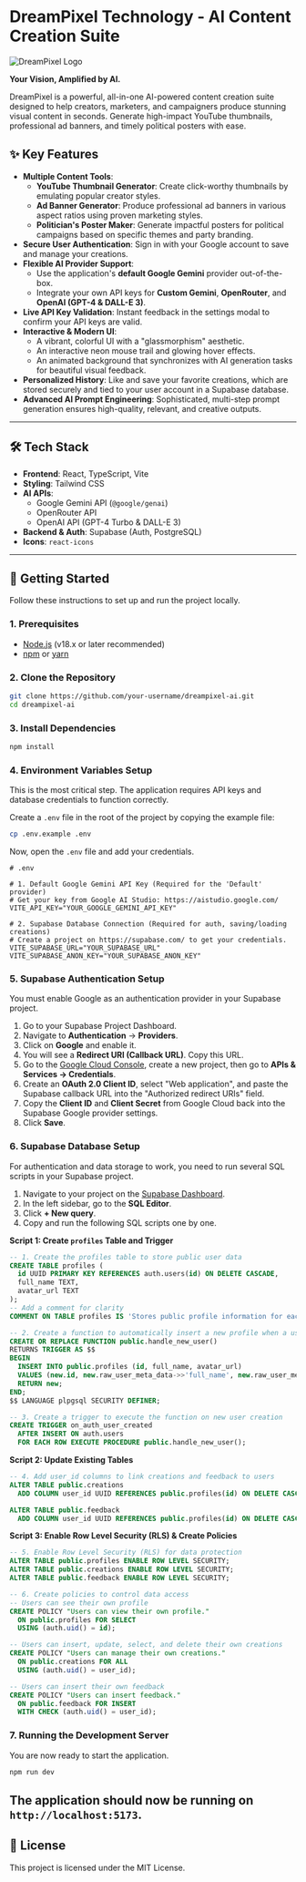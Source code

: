# DreamPixel Technology - AI Content Creation Suite

![DreamPixel Logo](https://ai.dreampixeltechnology.in/logo.svg)

**Your Vision, Amplified by AI.**

DreamPixel is a powerful, all-in-one AI-powered content creation suite designed to help creators, marketers, and campaigners produce stunning visual content in seconds. Generate high-impact YouTube thumbnails, professional ad banners, and timely political posters with ease.

## ✨ Key Features

-   **Multiple Content Tools**:
    -   **YouTube Thumbnail Generator**: Create click-worthy thumbnails by emulating popular creator styles.
    -   **Ad Banner Generator**: Produce professional ad banners in various aspect ratios using proven marketing styles.
    -   **Politician's Poster Maker**: Generate impactful posters for political campaigns based on specific themes and party branding.
-   **Secure User Authentication**: Sign in with your Google account to save and manage your creations.
-   **Flexible AI Provider Support**:
    -   Use the application's **default Google Gemini** provider out-of-the-box.
    -   Integrate your own API keys for **Custom Gemini**, **OpenRouter**, and **OpenAI (GPT-4 & DALL-E 3)**.
-   **Live API Key Validation**: Instant feedback in the settings modal to confirm your API keys are valid.
-   **Interactive & Modern UI**:
    -   A vibrant, colorful UI with a "glassmorphism" aesthetic.
    -   An interactive neon mouse trail and glowing hover effects.
    -   An animated background that synchronizes with AI generation tasks for beautiful visual feedback.
-   **Personalized History**: Like and save your favorite creations, which are stored securely and tied to your user account in a Supabase database.
-   **Advanced AI Prompt Engineering**: Sophisticated, multi-step prompt generation ensures high-quality, relevant, and creative outputs.

---

## 🛠️ Tech Stack

-   **Frontend**: React, TypeScript, Vite
-   **Styling**: Tailwind CSS
-   **AI APIs**:
    -   Google Gemini API (`@google/genai`)
    -   OpenRouter API
    -   OpenAI API (GPT-4 Turbo & DALL-E 3)
-   **Backend & Auth**: Supabase (Auth, PostgreSQL)
-   **Icons**: `react-icons`

---

## 🚀 Getting Started

Follow these instructions to set up and run the project locally.

### 1. Prerequisites

-   [Node.js](https://nodejs.org/) (v18.x or later recommended)
-   [npm](https://www.npmjs.com/) or [yarn](https://yarnpkg.com/)

### 2. Clone the Repository

```bash
git clone https://github.com/your-username/dreampixel-ai.git
cd dreampixel-ai
```

### 3. Install Dependencies

```bash
npm install
```

### 4. Environment Variables Setup

This is the most critical step. The application requires API keys and database credentials to function correctly.

Create a `.env` file in the root of the project by copying the example file:
```bash
cp .env.example .env
```

Now, open the `.env` file and add your credentials.

```env
# .env

# 1. Default Google Gemini API Key (Required for the 'Default' provider)
# Get your key from Google AI Studio: https://aistudio.google.com/
VITE_API_KEY="YOUR_GOOGLE_GEMINI_API_KEY"

# 2. Supabase Database Connection (Required for auth, saving/loading creations)
# Create a project on https://supabase.com/ to get your credentials.
VITE_SUPABASE_URL="YOUR_SUPABASE_URL"
VITE_SUPABASE_ANON_KEY="YOUR_SUPABASE_ANON_KEY"
```

### 5. Supabase Authentication Setup

You must enable Google as an authentication provider in your Supabase project.

1.  Go to your Supabase Project Dashboard.
2.  Navigate to **Authentication** -> **Providers**.
3.  Click on **Google** and enable it.
4.  You will see a **Redirect URI (Callback URL)**. Copy this URL.
5.  Go to the [Google Cloud Console](https://console.cloud.google.com/), create a new project, then go to **APIs & Services -> Credentials**.
6.  Create an **OAuth 2.0 Client ID**, select "Web application", and paste the Supabase callback URL into the "Authorized redirect URIs" field.
7.  Copy the **Client ID** and **Client Secret** from Google Cloud back into the Supabase Google provider settings.
8.  Click **Save**.

### 6. Supabase Database Setup

For authentication and data storage to work, you need to run several SQL scripts in your Supabase project.

1.  Navigate to your project on the [Supabase Dashboard](https://supabase.com/dashboard).
2.  In the left sidebar, go to the **SQL Editor**.
3.  Click **+ New query**.
4.  Copy and run the following SQL scripts one by one.

**Script 1: Create `profiles` Table and Trigger**
```sql
-- 1. Create the profiles table to store public user data
CREATE TABLE profiles (
  id UUID PRIMARY KEY REFERENCES auth.users(id) ON DELETE CASCADE,
  full_name TEXT,
  avatar_url TEXT
);
-- Add a comment for clarity
COMMENT ON TABLE profiles IS 'Stores public profile information for each user.';

-- 2. Create a function to automatically insert a new profile when a user signs up
CREATE OR REPLACE FUNCTION public.handle_new_user()
RETURNS TRIGGER AS $$
BEGIN
  INSERT INTO public.profiles (id, full_name, avatar_url)
  VALUES (new.id, new.raw_user_meta_data->>'full_name', new.raw_user_meta_data->>'avatar_url');
  RETURN new;
END;
$$ LANGUAGE plpgsql SECURITY DEFINER;

-- 3. Create a trigger to execute the function on new user creation
CREATE TRIGGER on_auth_user_created
  AFTER INSERT ON auth.users
  FOR EACH ROW EXECUTE PROCEDURE public.handle_new_user();
```

**Script 2: Update Existing Tables**
```sql
-- 4. Add user_id columns to link creations and feedback to users
ALTER TABLE public.creations
  ADD COLUMN user_id UUID REFERENCES public.profiles(id) ON DELETE CASCADE;

ALTER TABLE public.feedback
  ADD COLUMN user_id UUID REFERENCES public.profiles(id) ON DELETE CASCADE;
```

**Script 3: Enable Row Level Security (RLS) & Create Policies**
```sql
-- 5. Enable Row Level Security (RLS) for data protection
ALTER TABLE public.profiles ENABLE ROW LEVEL SECURITY;
ALTER TABLE public.creations ENABLE ROW LEVEL SECURITY;
ALTER TABLE public.feedback ENABLE ROW LEVEL SECURITY;

-- 6. Create policies to control data access
-- Users can see their own profile
CREATE POLICY "Users can view their own profile."
  ON public.profiles FOR SELECT
  USING (auth.uid() = id);

-- Users can insert, update, select, and delete their own creations
CREATE POLICY "Users can manage their own creations."
  ON public.creations FOR ALL
  USING (auth.uid() = user_id);

-- Users can insert their own feedback
CREATE POLICY "Users can insert feedback."
  ON public.feedback FOR INSERT
  WITH CHECK (auth.uid() = user_id);
```

### 7. Running the Development Server

You are now ready to start the application.

```bash
npm run dev
```

The application should now be running on `http://localhost:5173`.
---
## 📄 License

This project is licensed under the MIT License.